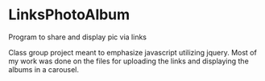 # LinksPhotoAlbum
Program to share and display pic via links

Class group project meant to emphasize javascript utilizing jquery. Most of my work was done on the files for uploading the 
links and displaying the albums in a carousel.
